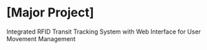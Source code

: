 # [Major Project]

Integrated RFID Transit Tracking System with Web Interface for User Movement Management
